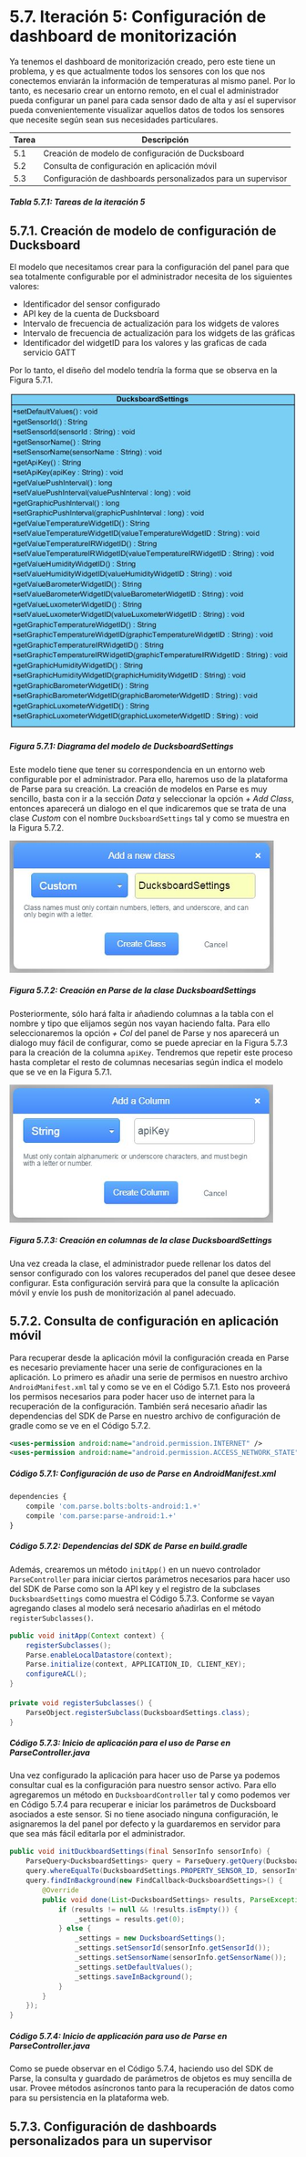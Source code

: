 # 5.7. Iteración 5: Configuración de dashboard de monitorización

Ya tenemos el dashboard de monitorización creado, pero este tiene un problema, y es que actualmente todos los sensores con los que nos conectemos enviarán la información de temperaturas al mismo panel. Por lo tanto, es necesario crear un entorno remoto, en el cual el administrador pueda configurar un panel para cada sensor dado de alta y así el supervisor pueda convenientemente visualizar aquellos datos de todos los sensores que necesite según sean sus necesidades particulares.

| Tarea | Descripción |
| -- | -- |
| 5.1 | Creación de modelo de configuración de Ducksboard |
| 5.2 | Consulta de configuración en aplicación móvil |
| 5.3 | Configuración de dashboards personalizados para un supervisor |
##### *Tabla 5.7.1: Tareas de la iteración 5* 

## 5.7.1. Creación de modelo de configuración de Ducksboard

El modelo que necesitamos crear para la configuración del panel para que sea totalmente configurable por el administrador necesita de los siguientes valores:

- Identificador del sensor configurado
- API key de la cuenta de Ducksboard
- Intervalo de frecuencia de actualización para los widgets de valores
- Intervalo de frecuencia de actualización para los widgets de las gráficas
- Identificador del widgetID para los valores y las graficas de cada servicio GATT

Por lo tanto, el diseño del modelo tendría la forma que se observa en la Figura 5.7.1.

![](./imagenes/diagrama_clase_ducksboard_settings.jpg)
##### *Figura 5.7.1: Diagrama del modelo de DucksboardSettings*

Este modelo tiene que tener su correspondencia en un entorno web configurable por el administrador. Para ello, haremos uso de la plataforma de Parse para su creación. La creación de modelos en Parse es muy sencillo, basta con ir a la sección *Data* y seleccionar la opción *+ Add Class*, entonces aparecerá un dialogo en el que indicaremos que se trata de una clase *Custom* con el nombre ```DucksboardSettings``` tal y como se muestra en la Figura 5.7.2.

![](./imagenes/parse_ducksboard_settings.jpg)
##### *Figura 5.7.2: Creación en Parse de la clase DucksboardSettings*

Posteriormente, sólo hará falta ir añadiendo columnas a la tabla con el nombre y tipo que elijamos según nos vayan haciendo falta. Para ello seleccionaremos la opción *+ Col* del panel de Parse y nos aparecerá un dialogo muy fácil de configurar, como se puede apreciar en la Figura 5.7.3 para la creación de la columna ```apiKey```. Tendremos que repetir este proceso hasta completar el resto de columnas necesarias según indica el modelo que se ve en la Figura 5.7.1.

![](./imagenes/parse_ducksboard_settings_column.jpg)
##### *Figura 5.7.3: Creación en columnas de la clase DucksboardSettings*

Una vez creada la clase, el administrador puede rellenar los datos del sensor configurado con los valores recuperados del panel que desee desee configurar. Esta configuración servirá para que la consulte la aplicación móvil y envíe los push de monitorización al panel adecuado.


## 5.7.2. Consulta de configuración en aplicación móvil

Para recuperar desde la aplicación móvil la configuración creada en Parse es necesario previamente hacer una serie de configuraciones en la aplicación. Lo primero es añadir una serie de permisos en nuestro archivo ```AndroidManifest.xml``` tal y como se ve en el Código 5.7.1. Esto nos proveerá los permisos necesarios para poder hacer uso de internet para la recuperación de la configuración. También será necesario añadir las dependencias del SDK de Parse en nuestro archivo de configuración de gradle como se ve en el Código 5.7.2.

```xml
<uses-permission android:name="android.permission.INTERNET" />
<uses-permission android:name="android.permission.ACCESS_NETWORK_STATE" />
```
##### *Código 5.7.1: Configuración de uso de Parse en AndroidManifest.xml*

```javascript
dependencies {
    compile 'com.parse.bolts:bolts-android:1.+'
    compile 'com.parse:parse-android:1.+'
}
```
##### *Código 5.7.2: Dependencias del SDK de Parse en build.gradle*


Además, crearemos un método ```initApp()``` en un nuevo controlador ```ParseController``` para iniciar ciertos parámetros necesarios para hacer uso del SDK de Parse como son la API key y el registro de la subclases ```DucksboardSettings``` como muestra el Código 5.7.3. Conforme se vayan agregando clases al modelo será necesario añadirlas en el método ```registerSubclasses()```.

```java
public void initApp(Context context) {
    registerSubclasses();
    Parse.enableLocalDatastore(context);
    Parse.initialize(context, APPLICATION_ID, CLIENT_KEY);
    configureACL();
}

private void registerSubclasses() {
    ParseObject.registerSubclass(DucksboardSettings.class);
}
```
##### *Código 5.7.3: Inicio de aplicación para el uso de Parse en ParseController.java*

Una vez configurado la aplicación para hacer uso de Parse ya podemos consultar cual es la configuración para nuestro sensor activo. Para ello agregaremos un método en ```DucksboardController``` tal y como podemos ver en Código 5.7.4 para recuperar e iniciar los parámetros de Ducksboard asociados a este sensor. Si no tiene asociado ninguna configuración, le asignaremos la del panel por defecto y la guardaremos en servidor para que sea más fácil editarla por el administrador.

```java
public void initDuckboardSettings(final SensorInfo sensorInfo) {
    ParseQuery<DucksboardSettings> query = ParseQuery.getQuery(DucksboardSettings.class);
    query.whereEqualTo(DucksboardSettings.PROPERTY_SENSOR_ID, sensorInfo.getSensorId());
    query.findInBackground(new FindCallback<DucksboardSettings>() {
        @Override
        public void done(List<DucksboardSettings> results, ParseException e) {
            if (results != null && !results.isEmpty()) {
                _settings = results.get(0);
            } else {
                _settings = new DucksboardSettings();
                _settings.setSensorId(sensorInfo.getSensorId());
                _settings.setSensorName(sensorInfo.getSensorName());
                _settings.setDefaultValues();
                _settings.saveInBackground();
            }
        }
    });
}
```
##### *Código 5.7.4: Inicio de applicación para uso de Parse en ParseController.java*

Como se puede observar en el Código 5.7.4, haciendo uso del SDK de Parse, la consulta y guardado de parámetros de objetos es muy sencilla de usar. Provee métodos asíncronos tanto para la recuperación de datos como para su persistencia en la plataforma web.

## 5.7.3. Configuración de dashboards personalizados para un supervisor